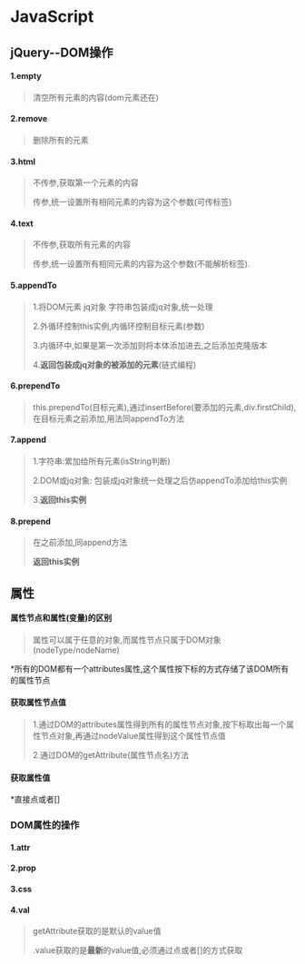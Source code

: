 # JavaScript

## jQuery--DOM操作

#### 1.empty

> 清空所有元素的内容\(dom元素还在\)

#### 2.remove

> 删除所有的元素

#### 3.html

> 不传参,获取第一个元素的内容
>
> 传参,统一设置所有相同元素的内容为这个参数\(可传标签\)

#### 4.text

> 不传参,获取所有元素的内容
>
> 传参,统一设置所有相同元素的内容为这个参数\(不能解析标签\).

#### 5.appendTo

> 1.将DOM元素 jq对象 字符串包装成jq对象,统一处理
>
> 2.外循环控制this实例,内循环控制目标元素\(参数\)
>
> 3.内循环中,如果是第一次添加则将本体添加进去,之后添加克隆版本
>
> 4.**返回包装成jq对象的被添加的元素**\(链式编程\)

#### 6.prependTo

> this.prependTo\(目标元素\),通过insertBefore\(要添加的元素,div.firstChild\),在目标元素之前添加,用法同appendTo方法

#### 7.append

> 1.字符串:累加给所有元素\(isString判断\)
>
> 2.DOM或jq对象: 包装成jq对象统一处理之后仿appendTo添加给this实例
>
> 3.**返回this实例**

#### 8.prepend

> 在之前添加,同append方法
>
> **返回this实例**

## 属性

#### 属性节点和属性\(变量\)的区别

> 属性可以属于任意的对象,而属性节点只属于DOM对象\(nodeType/nodeName\)

\*所有的DOM都有一个attributes属性,这个属性按下标的方式存储了该DOM所有的属性节点

#### 获取属性节点值

> 1.通过DOM的attributes属性得到所有的属性节点对象,按下标取出每一个属性节点对象,再通过nodeValue属性得到这个属性节点值
>
> 2.通过DOM的getAttribute\(属性节点名\)方法

#### 获取属性值

\*直接点或者\[\]

### DOM属性的操作

#### 1.attr

#### 2.prop

#### 3.css

#### 4.val

> getAttribute获取的是默认的value值
>
> .value获取的是**最新**的value值,必须通过点或者\[\]的方式获取

